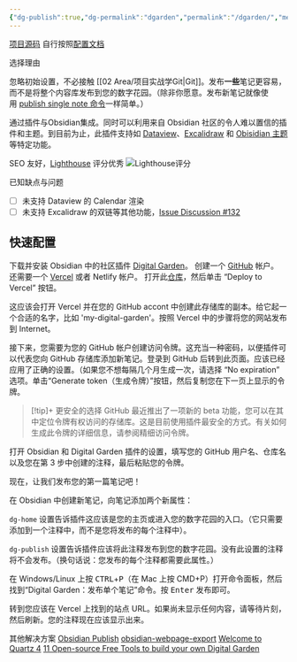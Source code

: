 ```yaml
---
{"dg-publish":true,"dg-permalink":"dgarden","permalink":"/dgarden/","metatags":{"description":"这里是 🏡Davon的数字花园，是个人不断发展的想法的集合，作为半成品的思考，在可探索的空间中，随时间推移不断播种、修剪、塑造","og:site_name":"DavonOs","og:title":"关于","og:type":"article","og:url":"https://zuji.eu.org/dgarden","og:image":null,"og:image:width":"400","og:image:alt":"articlecover","og:locale":"zh_cn"},"tags":["digitalgarden"]}
---
```


[项目源码](https://github.com/DavonOs/digitalgarden)
自行按照[配置文档](https://dg-docs.ole.dev/)

选择理由

忽略初始设置，不必接触 [[02 Area/项目实战学Git\|Git]]。发布**一些**笔记更容易，而不是将整个内容库发布到您的数字花园。（除非你愿意。发布新笔记就像使用 [publish single note 命令](https://dg-docs.ole.dev/getting-started/02-commands/#publish-single-note)一样简单。）

通过插件与Obsidian集成。同时可以利用来自 Obsidian 社区的令人难以置信的插件和主题。到目前为止，此插件支持如 [Dataview](https://dg-docs.ole.dev/advanced/dataview-queries)、[Excalidraw](https://dg-docs.ole.dev/features/#excalidraw) 和 [Obisidian 主题](https://dg-docs.ole.dev/getting-started/04-appearance-settings/#themes)等特定功能。

SEO 友好，[Lighthouse](https://developer.chrome.google.cn/docs/lighthouse/overview?hl=zh-cn) 评分优秀
![Lighthouse评分](https://imglink.win/image/2024/12/10/CL1IJ.png)

已知缺点与问题

- [ ] 未支持 Dataview 的 Calendar 渲染
- [ ] 未支持 Excalidraw 的双链等其他功能，[Issue Discussion #132](https://github.com/oleeskild/obsidian-digital-garden/discussions/132)

## 快速配置

下载并安装 Obsidian 中的社区插件 [Digital Garden](obsidian://show-plugin?id=digitalgarden)。
创建一个 [GitHub](htttps://github.com) 帐户。
还需要一个 [Vercel](https://vercel.com) 或者 Netlify 帐户。
打开此[仓库](https://github.com/oleeskild/digitalgarden)，然后单击 “Deploy to Vercel” 按钮。

这应该会打开 Vercel 并在您的 GitHub accont 中创建此存储库的副本。给它起一个合适的名字，比如 'my-digital-garden'。按照 Vercel 中的步骤将您的网站发布到 Internet。

接下来，您需要为您的 GitHub 帐户创建访问令牌。这充当一种密码，以便插件可以代表您向 GitHub 存储库添加新笔记。登录到 GitHub 后转到此页面。应该已经应用了正确的设置。（如果您不想每隔几个月生成一次，请选择 “No expiration” 选项。单击“Generate token（生成令牌）”按钮，然后复制您在下一页上显示的令牌。

>[!tip]+ 更安全的选择
GitHub 最近推出了一项新的 beta 功能，您可以在其中定位令牌有权访问的存储库。这是目前使用插件最安全的方式。有关如何生成此令牌的详细信息，请参阅精细访问令牌。

打开 Obsidian 和 Digital Garden 插件的设置，填写您的 GitHub 用户名、仓库名以及您在第 3 步中创建的注释，最后粘贴您的令牌。

现在，让我们发布您的第一篇笔记吧！

在 Obsidian 中创建新笔记，向笔记添加两个新属性：

`dg-home` 设置告诉插件这应该是您的主页或进入您的数字花园的入口。（它只需要添加到一个注释中，而不是您将发布的每个注释中）。

`dg-publish` 设置告诉插件应该将此注释发布到您的数字花园。没有此设置的注释将不会发布。（换句话说：您发布的每个注释都需要此属性。）

在 Windows/Linux 上按 <kbd>CTRL</kbd>+<kbd>P</kbd>（在 Mac 上按 CMD+P）打开命令面板，然后找到“Digital Garden：发布单个笔记”命令。按 <kbd>Enter</kbd> 发布即可。

转到您应该在 Vercel 上找到的站点 URL。如果尚未显示任何内容，请等待片刻，然后刷新。您的注释现在应该显示出来。

其他解决方案
[Obsidian Publish](https://obsidian.md/publish)
[obsidian-webpage-export](https://github.com/KosmosisDire/obsidian-webpage-export)
[Welcome to Quartz 4](https://quartz.jzhao.xyz/)
[11 Open-source Free Tools to build your own Digital Garden](https://medevel.com/11-digital-garden-apps/)
